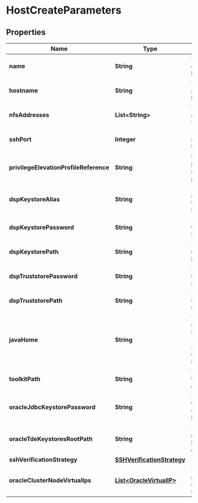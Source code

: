 

# HostCreateParameters


## Properties

Name | Type | Description | Notes
------------ | ------------- | ------------- | -------------
**name** | **String** | The name to associate with the host. |  [optional]
**hostname** | **String** | The hostname or IP address of this host. |  [optional]
**nfsAddresses** | **List&lt;String&gt;** | The list of host/IP addresses to use for NFS export. |  [optional]
**sshPort** | **Integer** | The port number used to connect to the host via SSH. |  [optional]
**privilegeElevationProfileReference** | **String** | Reference to a profile for escalating user privileges. |  [optional]
**dspKeystoreAlias** | **String** | The lowercase alias to use inside the user managed DSP keystore. |  [optional]
**dspKeystorePassword** | **String** | The password for the user managed DSP keystore. |  [optional]
**dspKeystorePath** | **String** | The path to the user managed DSP keystore. |  [optional]
**dspTruststorePassword** | **String** | The password for the user managed DSP truststore. |  [optional]
**dspTruststorePath** | **String** | The path to the user managed DSP truststore. |  [optional]
**javaHome** | **String** | The path to the user managed Java Development Kit (JDK). If not specified, then the OpenJDK will be used. |  [optional]
**toolkitPath** | **String** | The path for the toolkit that resides on the host. |  [optional]
**oracleJdbcKeystorePassword** | **String** | The password for the user managed Oracle JDBC keystore. |  [optional]
**oracleTdeKeystoresRootPath** | **String** | The path to the root of the Oracle TDE keystores artifact directories. |  [optional]
**sshVerificationStrategy** | [**SSHVerificationStrategy**](SSHVerificationStrategy.md) |  |  [optional]
**oracleClusterNodeVirtualIps** | [**List&lt;OracleVirtualIP&gt;**](OracleVirtualIP.md) | The Virtual IP addresses associated with the OracleClusterNode. |  [optional]



